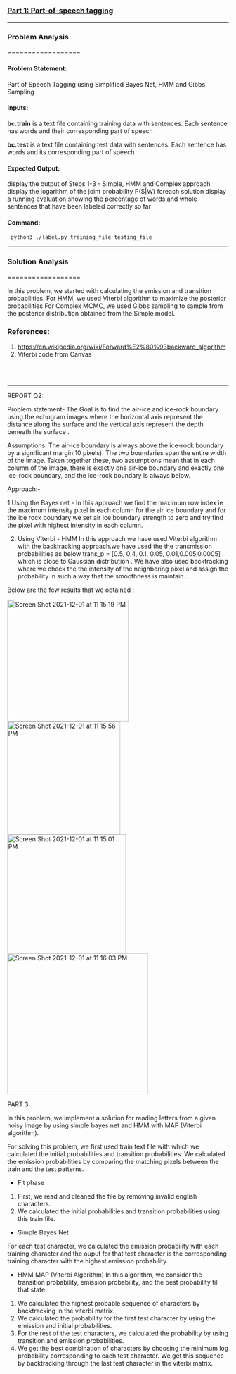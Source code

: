 

### [Part 1: Part-of-speech tagging](https://github.iu.edu/cs-b551-fa2021/hhansar-sbipink-sinhabhi-a3)
***

### Problem Analysis
 ==================

#### Problem Statement:

Part of Speech Tagging using Simplified Bayes Net, HMM and Gibbs Sampling

#### Inputs:

**bc.train** is a text file containing training data with sentences. Each sentence has words and their corresponding part of speech

**bc.test** is a text file containing test data with sentences. Each sentence has words and its corresponding part of speech

#### Expected Output:

display the output of Steps 1-3 - Simple, HMM and Complex approach
display the logarithm of the joint probability P(S|W) foreach solution
display a running evaluation showing the percentage of words and whole sentences that have been labeled correctly so far

#### Command:

<code> python3 ./label.py training_file testing_file </code>

***
### Solution Analysis
==================

In this problem, we started with calculating the emission and transition probabilities.
For HMM, we used Viterbi algorithm to maximize the posterior probabilities
For Complex MCMC, we used Gibbs sampling to sample from the posterior distribution obtained from the Simple model. 

### References:
1. https://en.wikipedia.org/wiki/Forward%E2%80%93backward_algorithm
2. Viterbi code from Canvas

<br>
<br>


***

REPORT Q2:

Problem statement- The Goal is to find the air-ice and ice-rock boundary using the echogram images where the horizontal axis represent the distance along the surface and the vertical axis represent the depth beneath the surface .

Assumptions:
The air-ice boundary is always above the ice-rock boundary by a significant margin  10 pixels).
The two boundaries span the entire width of the image. Taken together these, two assumptions mean that in each column of the image, there is exactly one air-ice boundary and exactly one ice-rock boundary, and the ice-rock boundary is always below.


Approach:-

1.Using the Bayes net - 
	In this approach we find the maximum row index ie the maximum intensity pixel in each column for the air ice boundary and for the ice rock boundary we set air ice boundary strength to zero and try find the pixel with highest intensity in each column.


2. Using Viterbi - HMM
	In this approach we have used Viterbi algorithm with the backtracking approach.we have used the the transmission probabilities as below
	trans_p = [0.5, 0.4, 0.1, 0.05, 0.01,0.005,0.0005]  which is close to Gaussian distribution .
We have also used backtracking where we check the the intensity of the neighboring pixel and assign the probability in such a way that the smoothness is maintain .

Below are the few results that we obtained :


<img width="276" alt="Screen Shot 2021-12-01 at 11 15 19 PM" src="https://media.github.iu.edu/user/18346/files/b1850400-5301-11ec-807a-4880bdeefcea">

<img width="257" alt="Screen Shot 2021-12-01 at 11 15 56 PM" src="https://media.github.iu.edu/user/18346/files/b649b800-5301-11ec-8177-ecf9db1db057">

<img width="270" alt="Screen Shot 2021-12-01 at 11 15 01 PM" src="https://media.github.iu.edu/user/18346/files/bb0e6c00-5301-11ec-85a9-89c70d29016b">
<img width="320" alt="Screen Shot 2021-12-01 at 11 16 03 PM" src="https://media.github.iu.edu/user/18346/files/c5c90100-5301-11ec-8305-db08a20a3b07">

PART 3

In this problem, we implement a solution for reading letters from a given noisy image by using simple bayes net and HMM with MAP (Viterbi algorithm).

For solving this problem, we first used train text file with which we calculated the initial probabilities and transition probabilities. 
We calculated the emission probabilities by comparing the matching pixels between the train and the test patterns.

- Fit phase

1. First, we read and cleaned the file by removing invalid english characters.
2. We calculated the initial probabilities and transition probabilities using this train file.

- Simple Bayes Net

For each test character, we calculated the emission probability with each training character and the ouput for that test character is the corresponding 
training character with the highest emission probability.

- HMM MAP (Viterbi Algorithm)
In this algorithm, we consider the transition probability, emission probability, and the best probability till that state.

1. We calculated the highest probable sequence of characters by backtracking in the viterbi matrix.
2. We calculated the probability for the first test character by using the emission and initial probabilities.
3. For the rest of the test characters, we calculated the probability by using transition and emission probabilities.
4. We get the best combination of characters by choosing the minimum log probability corresponding to each test character. We get this sequence by backtracking
through the last test character in the viterbi matrix.
